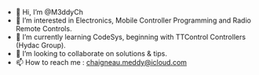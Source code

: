 - 👋 Hi, I’m @M3ddyCh
- 👀 I’m interested in Electronics, Mobile Controller Programming and Radio Remote Controls.
- 🌱 I’m currently learning CodeSys, beginning with TTControl Controllers (Hydac Group). 
- 💞️ I’m looking to collaborate on solutions & tips.
- 📫 How to reach me : chaigneau.meddy@icloud.com
